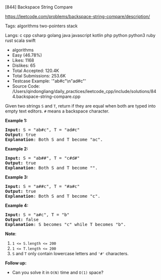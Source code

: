 [844] Backspace String Compare  

https://leetcode.com/problems/backspace-string-compare/description/

Tags:   algorithms   two-pointers   stack 

Langs:  c   cpp   csharp   golang   java   javascript   kotlin   php   python   python3   ruby   rust   scala   swift 

* algorithms
* Easy (46.78%)
* Likes:    1168
* Dislikes: 65
* Total Accepted:    120.4K
* Total Submissions: 253.6K
* Testcase Example:  '"ab#c"\n"ad#c"'
* Source Code:       /Users/qindongliang/daily_practices/leetcode_cpp/include/solutions/844.backspace-string-compare.cpp

<p>Given two&nbsp;strings&nbsp;<code>S</code>&nbsp;and <code>T</code>,&nbsp;return if they are equal when both are typed into empty text editors. <code>#</code> means a backspace character.</p>

<div>
<p><strong>Example 1:</strong></p>

<pre>
<strong>Input: </strong>S = <span id="example-input-1-1">&quot;ab#c&quot;</span>, T = <span id="example-input-1-2">&quot;ad#c&quot;</span>
<strong>Output: </strong><span id="example-output-1">true
</span><span><strong>Explanation</strong>: Both S and T become &quot;ac&quot;.</span>
</pre>

<div>
<p><strong>Example 2:</strong></p>

<pre>
<strong>Input: </strong>S = <span id="example-input-2-1">&quot;ab##&quot;</span>, T = <span id="example-input-2-2">&quot;c#d#&quot;</span>
<strong>Output: </strong><span id="example-output-2">true
</span><span><strong>Explanation</strong>: Both S and T become &quot;&quot;.</span>
</pre>

<div>
<p><strong>Example 3:</strong></p>

<pre>
<strong>Input: </strong>S = <span id="example-input-3-1">&quot;a##c&quot;</span>, T = <span id="example-input-3-2">&quot;#a#c&quot;</span>
<strong>Output: </strong><span id="example-output-3">true
</span><span><strong>Explanation</strong>: Both S and T become &quot;c&quot;.</span>
</pre>

<div>
<p><strong>Example 4:</strong></p>

<pre>
<strong>Input: </strong>S = <span id="example-input-4-1">&quot;a#c&quot;</span>, T = <span id="example-input-4-2">&quot;b&quot;</span>
<strong>Output: </strong><span id="example-output-4">false
</span><span><strong>Explanation</strong>: S becomes &quot;c&quot; while T becomes &quot;b&quot;.</span>
</pre>

<p><span><strong>Note</strong>:</span></p>

<ol>
	<li><code><span>1 &lt;= S.length &lt;= 200</span></code></li>
	<li><code><span>1 &lt;= T.length &lt;= 200</span></code></li>
	<li><span><code>S</code>&nbsp;and <code>T</code> only contain&nbsp;lowercase letters and <code>&#39;#&#39;</code> characters.</span></li>
</ol>

<p><strong>Follow up:</strong></p>

<ul>
	<li>Can you solve it in <code>O(N)</code> time and <code>O(1)</code> space?</li>
</ul>
</div>
</div>
</div>
</div>

